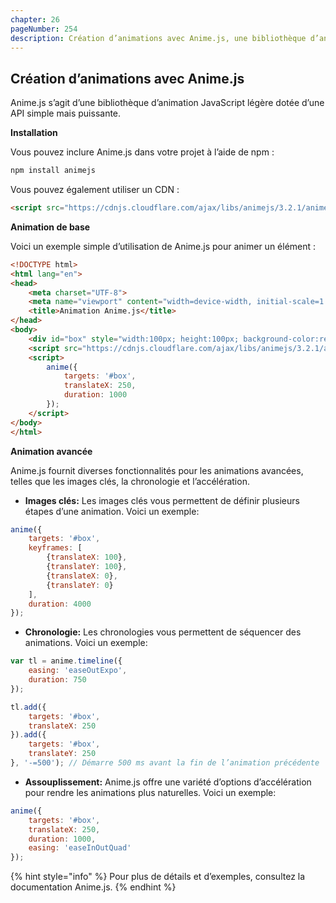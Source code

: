 ```yaml
---
chapter: 26
pageNumber: 254
description: Création d’animations avec Anime.js, une bibliothèque d’animations JavaScript légère.
---
```


## Création d’animations avec Anime.js

Anime.js s’agit d’une bibliothèque d’animation JavaScript légère dotée d’une API simple mais puissante.

**Installation**

Vous pouvez inclure Anime.js dans votre projet à l’aide de npm :

```bash
npm install animejs
```

Vous pouvez également utiliser un CDN :

```html
<script src="https://cdnjs.cloudflare.com/ajax/libs/animejs/3.2.1/anime.min.js"></script>
```

**Animation de base**

Voici un exemple simple d’utilisation de Anime.js pour animer un élément :

```html
<!DOCTYPE html>
<html lang="en">
<head>
    <meta charset="UTF-8">
    <meta name="viewport" content="width=device-width, initial-scale=1.0">
    <title>Animation Anime.js</title>
</head>
<body>
    <div id="box" style="width:100px; height:100px; background-color:red;"></div>
    <script src="https://cdnjs.cloudflare.com/ajax/libs/animejs/3.2.1/anime.min.js"></script>
    <script>
        anime({
            targets: '#box',
            translateX: 250,
            duration: 1000
        });
    </script>
</body>
</html>
```

**Animation avancée**

Anime.js fournit diverses fonctionnalités pour les animations avancées, telles que les images clés, la chronologie et l’accélération.

- **Images clés:**
  Les images clés vous permettent de définir plusieurs étapes d’une animation. Voici un exemple:

```javascript
anime({
    targets: '#box',
    keyframes: [
        {translateX: 100},
        {translateY: 100},
        {translateX: 0},
        {translateY: 0}
    ],
    duration: 4000
});
```

- **Chronologie:**
  Les chronologies vous permettent de séquencer des animations. Voici un exemple:

```javascript
var tl = anime.timeline({
    easing: 'easeOutExpo',
    duration: 750
});

tl.add({
    targets: '#box',
    translateX: 250
}).add({
    targets: '#box',
    translateY: 250
}, '-=500'); // Démarre 500 ms avant la fin de l’animation précédente
```

- **Assouplissement:**
  Anime.js offre une variété d’options d’accélération pour rendre les animations plus naturelles. Voici un exemple:

```javascript
anime({
    targets: '#box',
    translateX: 250,
    duration: 1000,
    easing: 'easeInOutQuad'
});
```

{% hint style="info" %}
Pour plus de détails et d’exemples, consultez la documentation Anime.js.
{% endhint %}